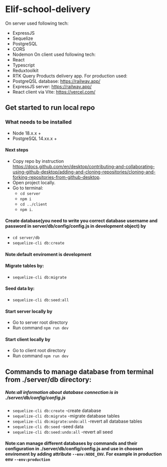 # Elif-school-delivery
On server used following tech:
- ExpressJS
- Sequelize
- PostgreSQL
- CORS
- Nodemon
On client used following tech:
- React
- Typescript
- Reduxtoolkit
- RTK Query
Products delivery app. For production used:
- PostgreQSL database: https://railway.app/ 
- ExpressJS server: https://railway.app/ 
- React client via Vite: https://vercel.com/ 
## Get started to run local repo
### What needs to be installed
- Node 18.x.x +
- PostgreSQL 14.xx.x +

#### Next steps
- Copy repo by instruction https://docs.github.com/en/desktop/contributing-and-collaborating-using-github-desktop/adding-and-cloning-repositories/cloning-and-forking-repositories-from-github-desktop.
- Open project locally.
- Go to terminal:
   - ```cd server```
   - ```npm i```
   - ```cd ../client```
   - ```npm i```.

#### Create database(you need to write you correct database username and password in server/db/config/config.js in development object) by
- ```cd server/db```
- ```sequelize-cli db:create```
#### Note:default enviroment is development
#### Migrate tables by:
   - ```sequelize-cli db:migrate```
#### Seed data by:
   - ```sequelize-cli db:seed:all```
#### Start server locally by
- Go to server root directory
- Run command ```npm run dev```
#### Start client locally by
- Go to client root directory
- Run command ```npm run dev```


## Commands to manage database from terminal from ./server/db directory:
##### Note:all information about database connection is in ./server/db/config/config.js
- ```sequelize-cli db:create``` -create database
- ```sequelize-cli db:migrate``` -migrate database tables
- ```sequelize-cli db:migrate:undo:all``` -revert all database tables
- ```sequelize-cli db:seed``` -seed data
- ```sequelize-cli db:seed:undo:all``` -revert all seed
#### Note:can manage different databases by commands and their configuration in ./server/db/config/config.js and use in choosen enviroment by adding attribute ```--env:NODE_ENV```. For example in production env ```--env:production```
